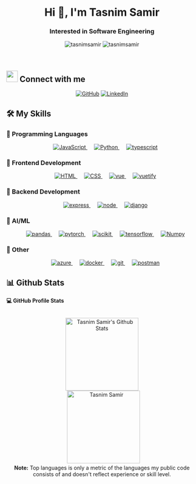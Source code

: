 <h1 align="center">Hi 👋, I'm Tasnim Samir</h1>
<h3 align="center">Interested in Software Engineering</h3>

<p align="center"> <img src="https://komarev.com/ghpvc/?username=tasnimsamir&label=Profile%20views&color=0e75b6&style=flat" alt="tasnimsamir" />
		   <img src="https://img.shields.io/github/followers/tasnimsamir?label=Followers" alt="tasnimsamir" />
</p>

<br>


## <img src="https://media.giphy.com/media/iY8CRBdQXODJSCERIr/giphy.gif" width="30px" height="30px"> Connect with me
<p align="center">
	<a href="https://github.com/tasnimsamir"><img src="https://img.shields.io/badge/github-%23181717.svg?style=plastic&logo=github&logoColor=white" alt="GitHub"/></a>
	<a href="https://www.linkedin.com/in/tasnim-samir-3a5753134" /"><img src="https://img.shields.io/badge/linkedin-%230A66C2.svg?style=plastic&logo=linkedin&logoColor=white" alt="LinkedIn"/></a>
</p>

 ## 🛠️ My Skills

### 🔵 Programming Languages
<p align="center"> 
  &emsp;
  <a href="https://developer.mozilla.org/en-US/docs/Web/JavaScript" target="_blank"> 
     <img alt="JavaScript" src="https://img.shields.io/badge/JavaScript%20-%23F7DF1E.svg?style=plastic&logo=javascript&logoColor=black">
   </a>
  &emsp;
   <a href="https://www.python.org" target="_blank">
    <img alt="Python" src="https://img.shields.io/badge/Python%20-%2314354C.svg?style=plastic&logo=python&logoColor=white">
  </a>
  &emsp;
  <a href="https://www.typescriptlang.org/" target="_blank"> 
     <img alt="typescript" src="https://img.shields.io/badge/typescript-%23007ACC.svg?style=plastic&logo=typescript&logoColor=white">
   </a>
</p>
                                                                                                  
### 🔵 Frontend Development
<p align="center"> 
  &emsp; 
  <a href="https://www.w3.org/html/" target="_blank"> 
   <img alt="HTML" src="https://img.shields.io/badge/HTML5%20-%23E34F26.svg?style=plastic&logo=html5&logoColor=white">
  </a>   
  &emsp;
  <a href="https://www.w3schools.com/css/" target="_blank">
    <img alt="CSS" src="https://img.shields.io/badge/CSS%20-%231572B6.svg?style=plastic&logo=css3&logoColor=white">
  </a> 
  &emsp;
  <a href="https://vuejs.org/" target="_blank">
    <img alt="vue" src="https://img.shields.io/badge/vuejs-%2335495e.svg?style=plastic&logo=vuedotjs&logoColor=%234FC08D">
  </a>
  &emsp;
  <a href="https://vuetifyjs.com/en/" target="_blank">
    <img alt="vuetify" src="https://img.shields.io/badge/Vuetify-1867C0?style=plastic&logo=vuetify&logoColor=AEDDFF">
  </a>
</p>

### 🔵 Backend Development
<p align="center"> 
  &emsp; 
  <a href="https://expressjs.com" target="_blank"> 
   <img alt="express" src="https://img.shields.io/badge/express.js-%23404d59.svg?style=plastic&logo=express&logoColor=%2361DAFB">
  </a>   
  &emsp;
  <a href="https://nodejs.org" target="_blank">
    <img alt="node" src="https://img.shields.io/badge/node.js-6DA55F?style=plastic&logo=node.js&logoColor=white">
  </a>
  &emsp;
  <a href="https://www.djangoproject.com/" target="_blank">
    <img alt="django" src="https://img.shields.io/badge/django-%23092E20.svg?style=plastic&logo=django&logoColor=white">
  </a>  
</p>
                                                                                                                
### 🔵 AI/ML
<p align="center"> 
  &emsp;
  <a href="https://pandas.pydata.org/"  target="_blank">
    <img alt="pandas" src="https://img.shields.io/badge/pandas-%23150458.svg?style=plastic&logo=pandas&logoColor=white">
  </a>
  &emsp;
  <a href="https://pytorch.org/"  target="_blank">
    <img alt="pytorch" src="https://img.shields.io/badge/PyTorch-%23EE4C2C.svg?style=plastic&logo=PyTorch&logoColor=white">
  </a>
  &emsp;
  <a href="https://scikit-learn.org/"  target="_blank">
    <img alt="scikit" src="https://img.shields.io/badge/scikit--learn-%23F7931E.svg?style=plastice&logo=scikit-learn&logoColor=white">
  </a>
    &emsp;
  <a href="https://www.tensorflow.org"  target="_blank">
    <img alt="tensorflow" src="https://img.shields.io/badge/TensorFlow-%23FF6F00.svg?styl=plastic&logo=TensorFlow&logoColor=white">
  </a>
  &emsp;
  <a href="https://www.numpy.org"  target="_blank">
    <img alt="Numpy" src="https://img.shields.io/badge/numpy-%23013243.svg?style=plastic&logo=numpy&logoColor=white">
  </a>
</p>     
                                                                                                                    
### 🔵 Other
<p align="center"> 
  &emsp;
  <a href="https://azure.microsoft.com/en-in/"  target="_blank">
    <img alt="azure" src="https://img.shields.io/badge/azure-%230072C6.svg?style=plastic&logo=microsoftazure&logoColor=white">
  </a>
  &emsp;
  <a href="https://www.docker.com/"  target="_blank">
    <img alt="docker" src="https://img.shields.io/badge/docker-%230db7ed.svg?style=plastic&logo=docker&logoColor=white">
  </a>
  &emsp;
  <a href="https://git-scm.com/"  target="_blank">
    <img alt="git" src="https://img.shields.io/badge/git-%23F05033.svg?style=plastic&logo=git&logoColor=white">
  </a>
  &emsp;
  <a href="https://postman.com"  target="_blank">
    <img alt="postman" src="https://img.shields.io/badge/Postman-FF6C37?style=plastic&logo=postman&logoColor=white">
  </a>
</p> 

 ## 📊 Github Stats

  <summary><b>💻 GitHub Profile Stats</b></summary>
  <br/>
  <p align="center">
    <a href="https://github.com/anuraghazra/github-readme-stats"><img alt="Tasnim Samir's Github Stats" src="https://github-readme-stats.vercel.app/api?username=tasnimsamir&show_icons=true&count_private=true&theme=algolia&hide=contribs,prs" height="192px"/></a>
<br/>
  &nbsp;
	  <img src="https://github-readme-stats.vercel.app/api/top-langs?username=tasnimsamir&langs_count=10&show_icons=true&locale=en&layout=compact&theme=algolia" alt="Tasnim Samir" height="192px"/>
  <br/>
  <b>Note:</b> Top languages is only a metric of the languages my public code consists of and doesn't reflect experience or skill level.
  </p>

